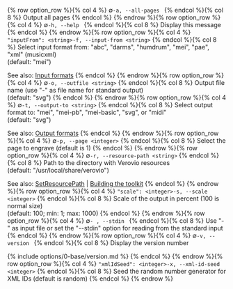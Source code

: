 {% row option_row %}{% col 4 %} <span class="lang1">∅</span><span class="lang2">`-a, --all-pages `</span> {% endcol %}{% col 8 %} Output all pages {% endcol %}
{% endrow %}{% row option_row %}{% col 4 %} <span class="lang1">∅</span><span class="lang2">`-h, --help `</span> {% endcol %}{% col 8 %} Display this message {% endcol %}
{% endrow %}{% row option_row %}{% col 4 %} <span class="lang1">`"inputFrom": <string>`</span><span class="lang2">`-f, --input-from <string>`</span> {% endcol %}{% col 8 %} Select input format from: &quot;abc&quot;, &quot;darms&quot;, &quot;humdrum&quot;, &quot;mei&quot;, &quot;pae&quot;, &quot;xml&quot; (musicxml)<br/>(default: "mei")

See also: [Input formats](/toolkit-reference/input-formats.html) {% endcol %}
{% endrow %}{% row option_row %}{% col 4 %} <span class="lang1">∅</span><span class="lang2">`-o, --outfile <string>`</span> {% endcol %}{% col 8 %} Output file name (use &quot;-&quot; as file name for standard output)<br/>(default: "svg") {% endcol %}
{% endrow %}{% row option_row %}{% col 4 %} <span class="lang1">∅</span><span class="lang2">`-t, --output-to <string>`</span> {% endcol %}{% col 8 %} Select output format to: &quot;mei&quot;, &quot;mei-pb&quot;, &quot;mei-basic&quot;, &quot;svg&quot;, or &quot;midi&quot;<br/>(default: "svg")

See also: [Output formats](/toolkit-reference/output-formats.html) {% endcol %}
{% endrow %}{% row option_row %}{% col 4 %} <span class="lang1">∅</span><span class="lang2">`-p, --page <integer>`</span> {% endcol %}{% col 8 %} Select the page to engrave (default is 1) {% endcol %}
{% endrow %}{% row option_row %}{% col 4 %} <span class="lang1">∅</span><span class="lang2">`-r, --resource-path <string>`</span> {% endcol %}{% col 8 %} Path to the directory with Verovio resources<br/>(default: "/usr/local/share/verovio")

See also: [SetResourcePath](/toolkit-reference/toolkit-methods.html#setresourcepath) \| [Building the toolkit](/installing-or-building-from-sources/python.html#building-the-toolkit) {% endcol %}
{% endrow %}{% row option_row %}{% col 4 %} <span class="lang1">`"scale": <integer>`</span><span class="lang2">`-s, --scale <integer>`</span> {% endcol %}{% col 8 %} Scale of the output in percent (100 is normal size)<br/>(default: 100; min: 1; max: 1000) {% endcol %}
{% endrow %}{% row option_row %}{% col 4 %} <span class="lang1">∅</span><span class="lang2">`- , --stdin `</span> {% endcol %}{% col 8 %} Use &quot;-&quot; as input file or set the &quot;--stdin&quot; option for reading from the standard input {% endcol %}
{% endrow %}{% row option_row %}{% col 4 %} <span class="lang1">∅</span><span class="lang2">`-v, --version `</span> {% endcol %}{% col 8 %} Display the version number

{% include options/0-base/version.md %} {% endcol %}
{% endrow %}{% row option_row %}{% col 4 %} <span class="lang1">`"xmlIdSeed": <integer>`</span><span class="lang2">`-x, --xml-id-seed <integer>`</span> {% endcol %}{% col 8 %} Seed the random number generator for XML IDs (default is random) {% endcol %}
{% endrow %}